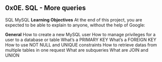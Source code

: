 ## 0x0E. SQL - More queries
SQL
MySQL
**Learning Objectives**
At the end of this project, you are expected to be able to explain to anyone, without the help of Google:

**General**
How to create a new MySQL user
How to manage privileges for a user to a database or table
What’s a PRIMARY KEY
What’s a FOREIGN KEY
How to use NOT NULL and UNIQUE constraints
How to retrieve datas from multiple tables in one request
What are subqueries
What are JOIN and UNION